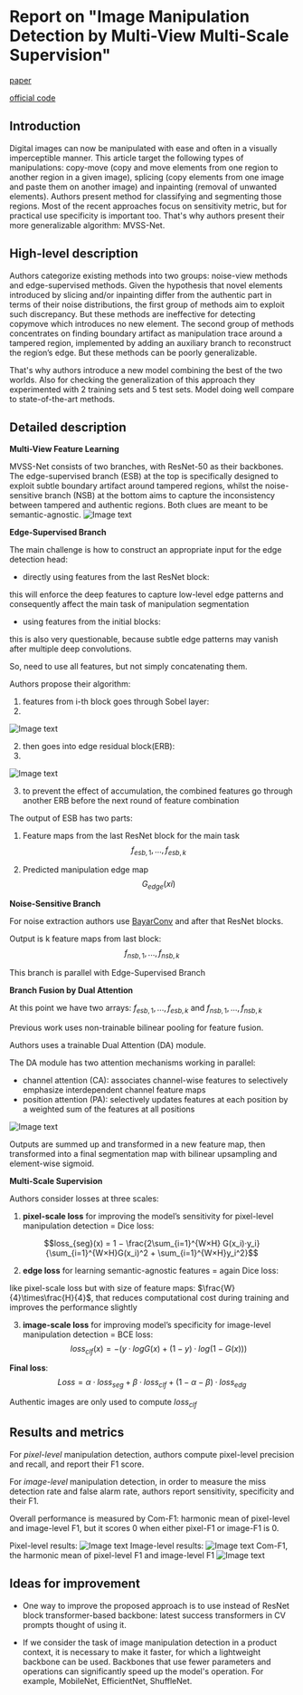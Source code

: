 # Report on "Image Manipulation Detection by Multi-View Multi-Scale Supervision"
[paper](https://arxiv.org/pdf/2104.06832v2.pdf)

[official code](https://github.com/dong03/MVSS-Net)
## Introduction
Digital images can now be manipulated with ease and
often in a visually imperceptible manner. This article target the following types of manipulations: copy-move (copy and move elements from one region to another region in a given image), splicing (copy elements from one image and paste them on another image) and inpainting (removal
of unwanted elements). Authors present method for classifying and segmenting those regions.
Most of the recent approaches focus on sensitivity metric, but for practical use specificity is important too. That's why authors present their more generalizable algorithm: MVSS-Net.

## High-level description
Authors categorize existing methods into two groups: noise-view methods and edge-supervised methods. 
Given the hypothesis that novel elements introduced by slicing and/or inpainting differ from the authentic part in terms of their noise distributions, the first group of methods aim to exploit such discrepancy.
But these methods are ineffective for detecting copymove which introduces no new element.
The second group of methods concentrates on finding boundary artifact as manipulation trace around a tampered region, implemented by adding an auxiliary branch to reconstruct the region’s edge. 
But these methods can be poorly generalizable. 

That's why authors introduce a new model combining the best of the two worlds. Also for checking the generalization of this approach they experimented with 2 training sets and 5 test sets. Model doing well compare to state-of-the-art methods.

## Detailed description
**Multi-View Feature Learning**

MVSS-Net consists of two branches, with ResNet-50 as their backbones. The edge-supervised branch (ESB) at the top is specifically designed to exploit subtle boundary artifact around tampered regions, whilst the noise-sensitive branch (NSB) at the bottom aims to capture the inconsistency between tampered and authentic regions. Both clues are meant to be semantic-agnostic.
![Image text](model_concept_diagram.png)

**Edge-Supervised Branch**

The main challenge is how to construct an appropriate input for the edge detection head:
 - directly using features from the last ResNet block:

this will enforce the deep features to capture low-level edge patterns and consequently affect the main task of manipulation segmentation

 - using features from the initial blocks:

this is also very questionable, because subtle edge patterns may vanish after multiple deep convolutions.

So, need to use all features, but not simply concatenating them. 

Authors propose their algorithm:

   1. features from i-th block goes through Sobel layer:
   2. 
![Image text](sobel_layer.png)

   2. then goes into edge residual block(ERB):
   3. 
![Image text](erb_block.png)

   3. to prevent the effect of accumulation, the combined features go through another ERB before the next round of feature combination

The output of ESB has two parts:

1. Feature maps from the last ResNet block for the main task
$${f_{esb,1}, . . . , f_{esb,k}}$$

2. Predicted manipulation edge map
$${G_{edge}(xi)}$$

**Noise-Sensitive Branch**

For noise extraction authors use [BayarConv](https://ieeexplore.ieee.org/stamp/stamp.jsp?tp=&arnumber=8335799) and after that ResNet blocks.

Output is k feature maps from last block:
$${f_{nsb,1}, . . . , f_{nsb,k}}$$

This branch is parallel with Edge-Supervised Branch

**Branch Fusion by Dual Attention**

At this point we have two arrays:
${f_{esb,1}, . . . , f_{esb,k}}$ and ${f_{nsb,1}, . . . , f_{nsb,k}}$

Previous work uses non-trainable bilinear pooling for feature fusion.

Authors uses a trainable Dual Attention (DA) module.

The DA module has two attention mechanisms working in parallel: 
 - channel attention (CA):
associates channel-wise features to selectively emphasize interdependent channel feature maps
 - position attention (PA):
selectively updates features at each position by a weighted sum of the features at all positions

![Image text](dual_attention.png)

Outputs are summed up and transformed in a new feature map, then transformed into a final segmentation map with bilinear upsampling and element-wise sigmoid.

**Multi-Scale Supervision**

Authors consider losses at three scales:
1. **pixel-scale loss** for improving the model’s sensitivity for pixel-level manipulation detection = Dice loss:

$$loss_{seg}(x) = 1 −  \frac{2\sum_{i=1}^{W×H} G(x_i)·y_i}{\sum_{i=1}^{W×H}G(x_i)^2 + \sum_{i=1}^{W×H}y_i^2}$$

2. **edge loss** for learning semantic-agnostic features = again Dice loss:

like pixel-scale loss but with size of feature maps: $\frac{W}{4}\times\frac{H}{4}$, that reduces computational cost during training and improves the performance slightly

3. **image-scale loss** for improving model’s specificity for image-level
manipulation detection = BCE loss:
$$loss_{clf} (x) = −(y ·log G(x)+(1−y)·log(1−G(x)))$$

**Final loss**:
$$Loss = α·loss_{seg} + β ·loss_{clf} + (1−α−β)·loss_{edg}$$

Authentic images are only used to compute $loss_{clf}$

## Results and metrics

For *pixel-level* manipulation detection, authors compute pixel-level precision and recall, and report their F1 score.

For *image-level* manipulation detection, in order to measure the miss detection rate and false alarm rate, authors report sensitivity, specificity and their F1.

Overall performance is measured by Com-F1: harmonic mean of pixel-level and image-level F1, but it scores 0 when either pixel-F1 or image-F1 is 0.

Pixel-level results:
![Image text](pixel_level_results.png)
Image-level results:
![Image text](image_level_results.png)
Com-F1, the harmonic mean of pixel-level F1 and image-level F1
![Image text](comf1_results.png)

## Ideas for improvement
* One way to improve the proposed approach is to use instead of ResNet block transformer-based backbone: latest success transformers in CV prompts thought of using it. 

* If we consider the task of image manipulation detection in a product context, it is necessary to make it faster, for which a lightweight backbone can be used. Backbones that use fewer parameters and operations can significantly speed up the model's operation. For example, MobileNet, EfficientNet, ShuffleNet.

